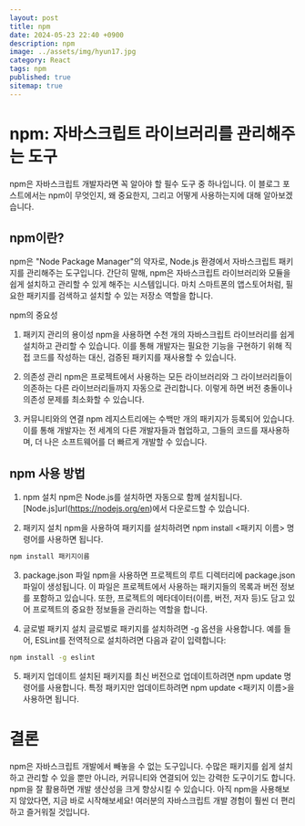 ```yaml
---
layout: post
title: npm
date: 2024-05-23 22:40 +0900
description: npm
image: ../assets/img/hyun17.jpg
category: React
tags: npm
published: true
sitemap: true
---
```


# npm: 자바스크립트 라이브러리를 관리해주는 도구
npm은 자바스크립트 개발자라면 꼭 알아야 할 필수 도구 중 하나입니다. 이 블로그 포스트에서는 npm이 무엇인지, 왜 중요한지, 그리고 어떻게 사용하는지에 대해 알아보겠습니다.

## npm이란?
npm은 "Node Package Manager"의 약자로, Node.js 환경에서 자바스크립트 패키지를 관리해주는 도구입니다. 간단히 말해, npm은 자바스크립트 라이브러리와 모듈을 쉽게 설치하고 관리할 수 있게 해주는 시스템입니다. 마치 스마트폰의 앱스토어처럼, 필요한 패키지를 검색하고 설치할 수 있는 저장소 역할을 합니다.

npm의 중요성
1. 패키지 관리의 용이성
npm을 사용하면 수천 개의 자바스크립트 라이브러리를 쉽게 설치하고 관리할 수 있습니다. 이를 통해 개발자는 필요한 기능을 구현하기 위해 직접 코드를 작성하는 대신, 검증된 패키지를 재사용할 수 있습니다.

2. 의존성 관리
npm은 프로젝트에서 사용하는 모든 라이브러리와 그 라이브러리들이 의존하는 다른 라이브러리들까지 자동으로 관리합니다. 이렇게 하면 버전 충돌이나 의존성 문제를 최소화할 수 있습니다.

3. 커뮤니티와의 연결
npm 레지스트리에는 수백만 개의 패키지가 등록되어 있습니다. 이를 통해 개발자는 전 세계의 다른 개발자들과 협업하고, 그들의 코드를 재사용하며, 더 나은 소프트웨어를 더 빠르게 개발할 수 있습니다.

## npm 사용 방법
1. npm 설치
npm은 Node.js를 설치하면 자동으로 함께 설치됩니다. [Node.js]url(https://nodejs.org/en)에서 다운로드할 수 있습니다.

2. 패키지 설치
npm을 사용하여 패키지를 설치하려면 npm install <패키지 이름> 명령어를 사용하면 됩니다.
````bash
npm install 패키지이름 
````

3. package.json 파일
npm을 사용하면 프로젝트의 루트 디렉터리에 package.json 파일이 생성됩니다. 이 파일은 프로젝트에서 사용하는 패키지들의 목록과 버전 정보를 포함하고 있습니다. 또한, 프로젝트의 메타데이터(이름, 버전, 저자 등)도 담고 있어 프로젝트의 중요한 정보들을 관리하는 역할을 합니다.

4. 글로벌 패키지 설치
글로벌로 패키지를 설치하려면 -g 옵션을 사용합니다. 예를 들어, ESLint를 전역적으로 설치하려면 다음과 같이 입력합니다:

````bash
npm install -g eslint
````

5. 패키지 업데이트
설치된 패키지를 최신 버전으로 업데이트하려면 npm update 명령어를 사용합니다. 특정 패키지만 업데이트하려면 npm update <패키지 이름>을 사용하면 됩니다.

# 결론
npm은 자바스크립트 개발에서 빼놓을 수 없는 도구입니다. 수많은 패키지를 쉽게 설치하고 관리할 수 있을 뿐만 아니라, 커뮤니티와 연결되어 있는 강력한 도구이기도 합니다. npm을 잘 활용하면 개발 생산성을 크게 향상시킬 수 있습니다. 아직 npm을 사용해보지 않았다면, 지금 바로 시작해보세요! 여러분의 자바스크립트 개발 경험이 훨씬 더 편리하고 즐거워질 것입니다.



